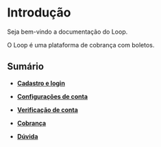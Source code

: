 # Introdução

Seja bem-vindo a documentação do Loop. 

O Loop é uma plataforma de cobrança com boletos.

## Sumário

* [**Cadastro e login**](cadastro.md)

* [**Configurações de conta**](configuracoes-conta.md)

* [**Verificação de conta**](verificacao-de-conta.md)

* [**Cobrança**](cobranca.md)

* [**Dúvida**](duvida.md)
